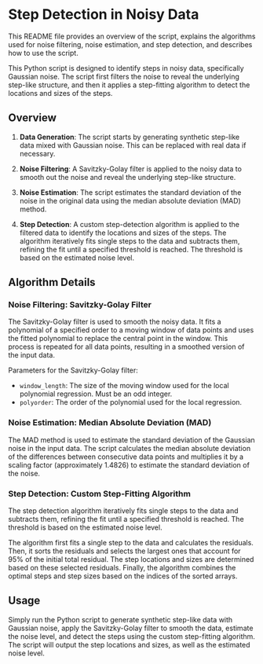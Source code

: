 # Step Detection in Noisy Data

This README file provides an overview of the script, explains the algorithms used for noise filtering, noise estimation, and step detection, and describes how to use the script. 

This Python script is designed to identify steps in noisy data, specifically Gaussian noise. The script first filters the noise to reveal the underlying step-like structure, and then it applies a step-fitting algorithm to detect the locations and sizes of the steps.

## Overview

1. **Data Generation**: The script starts by generating synthetic step-like data mixed with Gaussian noise. This can be replaced with real data if necessary.

2. **Noise Filtering**: A Savitzky-Golay filter is applied to the noisy data to smooth out the noise and reveal the underlying step-like structure.

3. **Noise Estimation**: The script estimates the standard deviation of the noise in the original data using the median absolute deviation (MAD) method.

4. **Step Detection**: A custom step-detection algorithm is applied to the filtered data to identify the locations and sizes of the steps. The algorithm iteratively fits single steps to the data and subtracts them, refining the fit until a specified threshold is reached. The threshold is based on the estimated noise level.

## Algorithm Details

### Noise Filtering: Savitzky-Golay Filter

The Savitzky-Golay filter is used to smooth the noisy data. It fits a polynomial of a specified order to a moving window of data points and uses the fitted polynomial to replace the central point in the window. This process is repeated for all data points, resulting in a smoothed version of the input data.

Parameters for the Savitzky-Golay filter:

- `window_length`: The size of the moving window used for the local polynomial regression. Must be an odd integer.
- `polyorder`: The order of the polynomial used for the local regression.

### Noise Estimation: Median Absolute Deviation (MAD)

The MAD method is used to estimate the standard deviation of the Gaussian noise in the input data. The script calculates the median absolute deviation of the differences between consecutive data points and multiplies it by a scaling factor (approximately 1.4826) to estimate the standard deviation of the noise.

### Step Detection: Custom Step-Fitting Algorithm

The step detection algorithm iteratively fits single steps to the data and subtracts them, refining the fit until a specified threshold is reached. The threshold is based on the estimated noise level.

The algorithm first fits a single step to the data and calculates the residuals. Then, it sorts the residuals and selects the largest ones that account for 95% of the initial total residual. The step locations and sizes are determined based on these selected residuals. Finally, the algorithm combines the optimal steps and step sizes based on the indices of the sorted arrays.

## Usage

Simply run the Python script to generate synthetic step-like data with Gaussian noise, apply the Savitzky-Golay filter to smooth the data, estimate the noise level, and detect the steps using the custom step-fitting algorithm. The script will output the step locations and sizes, as well as the estimated noise level.